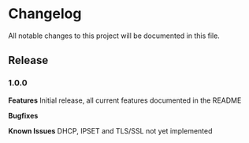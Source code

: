 # Changelog

All notable changes to this project will be documented in this file.

## Release 

### 1.0.0

**Features**
Initial release, all current features documented in the README

**Bugfixes**

**Known Issues**
DHCP, IPSET and TLS/SSL not yet implemented